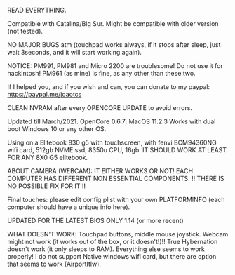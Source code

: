 READ EVERYTHING.

Compatible with Catalina/Big Sur. Might be compatible with older version (not tested).

NO MAJOR BUGS atm (touchpad works always, if it stops after sleep, just wait 3seconds, and it will start working again).

NOTICE: PM991, PM981 and Micro 2200 are troublesome! Do not use it for hackintosh! PM961 (as mine) is fine, as any other than these two.

If I helped you, and if you wish and can, you can donate to my paypal: https://paypal.me/joaotcs

CLEAN NVRAM after every OPENCORE UPDATE to avoid errors.

Updated till March/2021. OpenCore 0.6.7; MacOS 11.2.3
Works with dual boot Windows 10 or any other OS.

Using on a Elitebook 830 g5 with touchscreen, with fenvi BCM94360NG wifi card, 512gb NVME ssd, 8350u CPU, 16gb.
IT SHOULD WORK AT LEAST FOR ANY 8X0 G5 elitebook.

ABOUT CAMERA (WEBCAM): IT EITHER WORKS OR NOT! EACH COMPUTER HAS DIFFERENT NON ESSENTIAL COMPONENTS.
!! THERE IS NO POSSIBLE FIX FOR IT !!

Final touches: please edit config.plist with your own PLATFORMINFO (each computer should have a unique info here).



UPDATED FOR THE LATEST BIOS ONLY 1.14 (or more recent)


WHAT DOESN'T WORK: Touchpad buttons, middle mouse joystick. Webcam might not work (it works out of the box, or it doesn't!)!! True Hybernation doesn't work (it only sleeps to RAM).
Everything else seems to work properly!
I do not support Native windows wifi card, but there are option that seems to work (AirportItlw).

